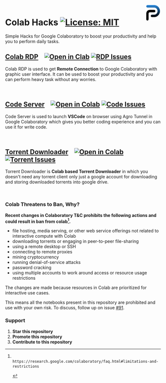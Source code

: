 <img src="https://raw.githubusercontent.com/PradyumnaKrishna/PradyumnaKrishna/master/logo.svg" align="right" height="50" width="50"/>

# Colab Hacks [![License: MIT][License-Badge]](LICENSE.md)
Simple Hacks for Google Colaboratory to boost your productivity and help you to perform daily tasks.


## [Colab RDP](Colab%20RDP/Colab%20RDP.ipynb) &nbsp;&nbsp; [![Open in Clab][Colab Badge]][RDP Notebook] [![RDP Issues][RDP Issues]](https://github.com/FreshPenguin112/Colab-Hacks/blob/master/Colab%20RDP/Colab%20RDP.ipynb)

Colab RDP is used to get **Remote Connection** to Google Colaboratory with graphic user interface. It can be used to boost your productivity and you can perform heavy task without any worries.

<br />

## [Code Server](Code%20Server/Code%20Server.ipynb) &nbsp;&nbsp; [![Open in Colab][Colab Badge]][Code Notebook] [![Code Issues][Code Issues]](https://github.com/PradyumnaKrishna/Colab-Hacks/issues/labels/Code%Server)
Code Server is used to launch **VSCode** on browser using Agro Tunnel in Google Colaboratory which gives you better coding experience and you can use it for write code.

<br />

## [Torrent Downloader](Torrent%20Downloader/Torrent%20Downloader.ipynb) &nbsp;&nbsp; [![Open in Colab][Colab Badge]][Torrent Notebook] [![Torrent Issues][Torrent Issues]](https://github.com/PradyumnaKrishna/Colab-Hacks/issues/labels/Torrent%20Downloader)
Torrent Downloader is **Colab based Torrent Downloader** in which you doesn't need any torrent client only just a google account for downloading and storing downloaded torrents into google drive.

<br />

### Colab Threatens to Ban, Why?

**Recent changes in Colaboratory T&C prohibits the following actions and could result in ban from colab[^1].**

- file hosting, media serving, or other web service offerings not related to interactive compute with Colab
- downloading torrents or engaging in peer-to-peer file-sharing
- using a remote desktop or SSH
- connecting to remote proxies
- mining cryptocurrency
- running denial-of-service attacks
- password cracking
- using multiple accounts to work around access or resource usage restrictions

The changes are made because resources in Colab are prioritized for interactive use cases.

This means all the notebooks present in this repository are prohibited and use with your own risk. To discuss, follow up on issue [#91](https://github.com/PradyumnaKrishna/Colab-Hacks/issues/91).


### Support
1.  **Star this repository**
2.  **Promote this repository**
3.  **Contribute to this repository**

[Colab Badge]:          https://colab.research.google.com/assets/colab-badge.svg
[License-Badge]:        https://img.shields.io/badge/License-MIT-blue.svg
[RDP Issues]:           https://img.shields.io/github/issues/PradyumnaKrishna/Colab-Hacks/Colab%20RDP?label=Issues
[RDP Notebook]:         https://colab.research.google.com/github/FreshPenguin112/Colab-Hacks/blob/master/Colab%20RDP/Colab%20RDP.ipynb
[Code Issues]:          https://img.shields.io/github/issues/PradyumnaKrishna/Colab-Hacks/Code%20Server?label=Issues
[Code Notebook]:        https://colab.research.google.com/github/PradyumnaKrishna/Colab-Hacks/blob/master/Code%20Server/Code%20Server.ipynb
[Torrent Issues]:       https://img.shields.io/github/issues/PradyumnaKrishna/Colab-Hacks/Torrent%20Downloader?label=Issues
[Torrent Notebook]:     https://colab.research.google.com/github/PradyumnaKrishna/Colab-Hacks/blob/master/Torrent%20Downloader/Torrent%20Downloader.ipynb
[^1]:                   https://research.google.com/colaboratory/faq.html#limitations-and-restrictions
